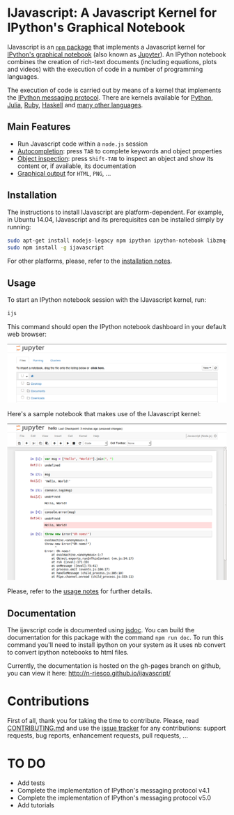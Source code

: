# IJavascript: A Javascript Kernel for IPython's Graphical Notebook

IJavascript is an [`npm` package](https://www.npmjs.com/) that implements a
Javascript kernel for [IPython's graphical
notebook](http://ipython.org/notebook.html) (also known as
[Jupyter](http://jupyter.org/)). An IPython notebook combines the creation of
rich-text documents (including equations, plots and videos) with the execution
of code in a number of programming languages.

The execution of code is carried out by means of a kernel that implements the
[IPython messaging
protocol](http://ipython.org/ipython-doc/stable/development/messaging.html).
There are kernels available for [Python](http://ipython.org/notebook.html),
[Julia](https://github.com/JuliaLang/IJulia.jl),
[Ruby](https://github.com/minad/iruby),
[Haskell](https://github.com/gibiansky/IHaskell) and [many
other languages](https://github.com/ipython/ipython/wiki/IPython-kernels-for-other-languages).

## Main Features

- Run Javascript code within a `node.js` session
- [Autocompletion](http://n-riesco.github.io/ijavascript/complete.html): press `TAB` to complete keywords and object
  properties
- [Object inspection](http://n-riesco.github.io/ijavascript/inspect.html): press `Shift-TAB` to inspect an object
  and show its content or, if available, its documentation
- [Graphical output](http://n-riesco.github.io/ijavascript/graphics.html) for `HTML`, `PNG`, ...

## Installation

The instructions to install IJavascript are platform-dependent. For example, in
Ubuntu 14.04, IJavascript and its prerequisites can be installed simply by
running:

```sh
sudo apt-get install nodejs-legacy npm ipython ipython-notebook libzmq-dev
sudo npm install -g ijavascript
```

For other platforms, please, refer to the [installation notes](http://n-riesco.github.io/ijavascript/install.html).

## Usage

To start an IPython notebook session with the IJavascript kernel, run:

```sh
ijs
```

This command should open the IPython notebook dashboard in your default web
browser:

![Screenshot: IPython Notebook Dashboard](doc/images/screenshot-dashboard-home.png)

Here's a sample notebook that makes use of the IJavascript kernel:

![Screenshot: Notebook Hello Sample](doc/images/screenshot-notebook-hello.png)

Please, refer to the [usage notes](http://n-riesco.github.io/ijavascript/usage.html) for further details.

## Documentation

The ijavscript code is documented using [jsdoc](http://usejsdoc.org/).
You can build the documentation for this package with the command `npm run doc`.
To run this command you'll need to install ipython on your system as it uses
nb convert to convert ipython notebooks to html files.

Currently, the documentation is hosted on the gh-pages branch on github, you can
view it here: <http://n-riesco.github.io/ijavascript/>

# Contributions

First of all, thank you for taking the time to contribute. Please, read
[CONTRIBUTING.md](CONTRIBUTING.md) and use the
[issue tracker](https://github.com/n-riesco/ijavascript/issues) for any
contributions: support requests, bug reports, enhancement requests, pull
requests, ...

# TO DO

- Add tests
- Complete the implementation of IPython's messaging protocol v4.1
- Complete the implementation of IPython's messaging protocol v5.0
- Add tutorials
